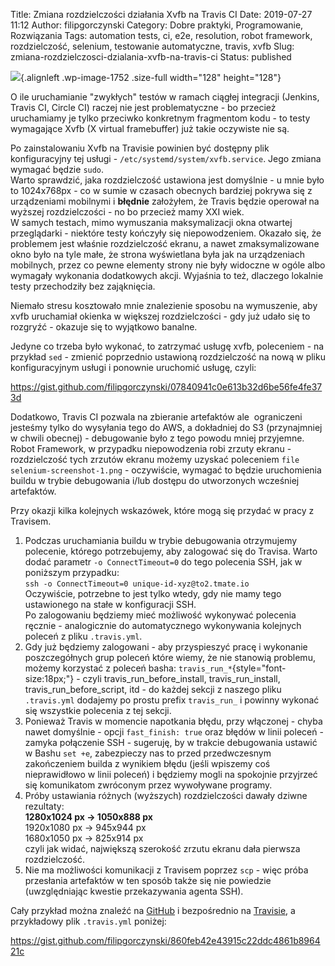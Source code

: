 Title: Zmiana rozdzielczości działania Xvfb na Travis CI
Date: 2019-07-27 11:12
Author: filipgorczynski
Category: Dobre praktyki, Programowanie, Rozwiązania
Tags: automation tests, ci, e2e, resolution, robot framework, rozdzielczość, selenium, testowanie automatyczne, travis, xvfb
Slug: zmiana-rozdzielczosci-dzialania-xvfb-na-travis-ci
Status: published

![](https://filipgorczynski.files.wordpress.com/2018/03/travisci-logo.png){.alignleft .wp-image-1752 .size-full width="128" height="128"}

O ile uruchamianie "zwykłych" testów w ramach ciągłej integracji (Jenkins, Travis CI, Circle CI) raczej nie jest problematyczne - bo przecież uruchamiamy je tylko przeciwko konkretnym fragmentom kodu - to testy wymagające Xvfb (X virtual framebuffer) już takie oczywiste nie są.

Po zainstalowaniu Xvfb na Travisie powinien być dostępny plik konfiguracyjny tej usługi - `/etc/systemd/system/xvfb.service`. Jego zmiana  wymagać będzie `sudo`.  
Warto sprawdzić, jaka rozdzielczość ustawiona jest domyślnie - u mnie było to 1024x768px - co w sumie w czasach obecnych bardziej pokrywa się z urządzeniami mobilnymi i **błędnie** założyłem, że Travis będzie operował na wyższej rozdzielczości - no bo przecież mamy XXI wiek.  
W samych testach, mimo wymuszania maksymalizacji okna otwartej przeglądarki - niektóre testy kończyły się niepowodzeniem. Okazało się, że problemem jest właśnie rozdzielczość ekranu, a nawet zmaksymalizowane okno było na tyle małe, że strona wyświetlana była jak na urządzeniach mobilnych, przez co pewne elementy strony nie były widoczne w ogóle albo wymagały wykonania dodatkowych akcji. Wyjaśnia to też, dlaczego lokalnie testy przechodziły bez zająknięcia.

Niemało stresu kosztowało mnie znalezienie sposobu na wymuszenie, aby xvfb uruchamiał okienka w większej rozdzielczości - gdy już udało się to rozgryźć - okazuje się to wyjątkowo banalne.

Jedyne co trzeba było wykonać, to zatrzymać usługę xvfb, poleceniem - na przykład `sed` - zmienić poprzednio ustawioną rozdzielczość na nową w pliku konfiguracyjnym usługi i ponownie uruchomić usługę, czyli:

https://gist.github.com/filipgorczynski/07840941c0e613b32d6be56fe4fe373d

Dodatkowo, Travis CI pozwala na zbieranie artefaktów ale  ograniczeni jesteśmy tylko do wysyłania tego do AWS, a dokładniej do S3 (przynajmniej w chwili obecnej) - debugowanie było z tego powodu mniej przyjemne. Robot Framework, w przypadku niepowodzenia robi zrzuty ekranu - rozdzielczość tych zrzutów ekranu możemy uzyskać poleceniem `file selenium-screenshot-1.png` - oczywiście, wymagać to będzie uruchomienia buildu w trybie debugowania i/lub dostępu do utworzonych wcześniej artefaktów.

Przy okazji kilka kolejnych wskazówek, które mogą się przydać w pracy z Travisem.

1.  Podczas uruchamiania buildu w trybie debugowania otrzymujemy polecenie, którego potrzebujemy, aby zalogować się do Travisa. Warto dodać parametr `-o ConnectTimeout=0` do tego polecenia SSH, jak w poniższym przypadku:  
   `ssh -o ConnectTimeout=0 unique-id-xyz@to2.tmate.io`  
   Oczywiście, potrzebne to jest tylko wtedy, gdy nie mamy tego ustawionego na stałe w konfiguracji SSH.  
   Po zalogowaniu będziemy mieć możliwość wykonywać polecenia ręcznie - analogicznie do automatycznego wykonywania kolejnych poleceń z pliku `.travis.yml`.
2.  Gdy już będziemy zalogowani - aby przyspieszyć pracę i wykonanie poszczegółnych grup poleceń które wiemy, że nie stanowią problemu, możemy korzystać z poleceń basha: `travis_run_*`{style="font-size:18px;"} - czyli travis\_run\_before\_install, travis\_run\_install, travis\_run\_before\_script, itd - do każdej sekcji z naszego pliku `.travis.yml` dodajemy po prostu prefix `travis_run_` i powinny wykonać się wszystkie polecenia z tej sekcji.
3.  Ponieważ Travis w momencie napotkania błędu, przy włączonej - chyba nawet domyślnie - opcji `fast_finish: true` oraz błędów w linii poleceń - zamyka połączenie SSH - sugeruję, by w trakcie debugowania ustawić w Bashu `set +e`, zabezpieczy nas to przed przedwczesnym zakończeniem builda z wynikiem błędu (jeśli wpiszemy coś nieprawidłowo w linii poleceń) i będziemy mogli na spokojnie przyjrzeć się komunikatom zwróconym przez wywoływane programy.
4.  Próby ustawiania różnych (wyższych) rozdzielczości dawały dziwne rezultaty:  
   **1280x1024 px -\> 1050x888 px**  
   1920x1080 px -\> 945x944 px  
   1680x1050 px -\> 825x914 px  
   czyli jak widać, największą szerokość zrzutu ekranu dała pierwsza rozdzielczość.
5.  Nie ma możliwości komunikacji z Travisem poprzez `scp` - więc próba przesłania artefaktów w ten sposób także się nie powiedzie (uwzględniając kwestie przekazywania agenta SSH).

Cały przykład można znaleźć na [GitHub](https://github.com/filipgorczynski/robo-travis) i bezpośrednio na [Travisie](https://travis-ci.com/filipgorczynski/robo-travis), a przykładowy plik `.travis.yml` poniżej:

https://gist.github.com/filipgorczynski/860feb42e43915c22ddc4861b896421c
